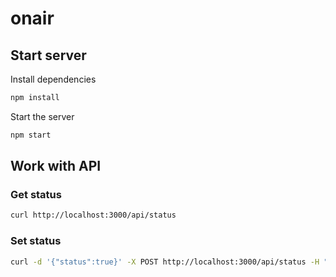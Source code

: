 # onair

## Start server

Install dependencies
```sh
npm install
```

Start the server
```sh
npm start
```

## Work with API

### Get status

```sh
curl http://localhost:3000/api/status
```

### Set status

```sh
curl -d '{"status":true}' -X POST http://localhost:3000/api/status -H "Content-Type: application/json"
```
